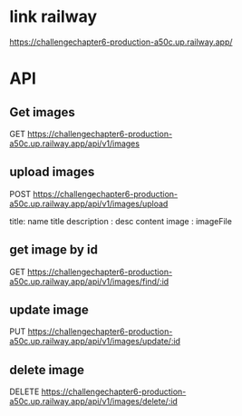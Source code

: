 # link railway
https://challengechapter6-production-a50c.up.railway.app/

# API

## Get images
GET https://challengechapter6-production-a50c.up.railway.app/api/v1/images


## upload images
POST https://challengechapter6-production-a50c.up.railway.app/api/v1/images/upload
 
title: name title
description : desc content
image : imageFile

## get image by id
GET https://challengechapter6-production-a50c.up.railway.app/api/v1/images/find/:id

## update image
PUT https://challengechapter6-production-a50c.up.railway.app/api/v1/images/update/:id


## delete image
DELETE https://challengechapter6-production-a50c.up.railway.app/api/v1/images/delete/:id